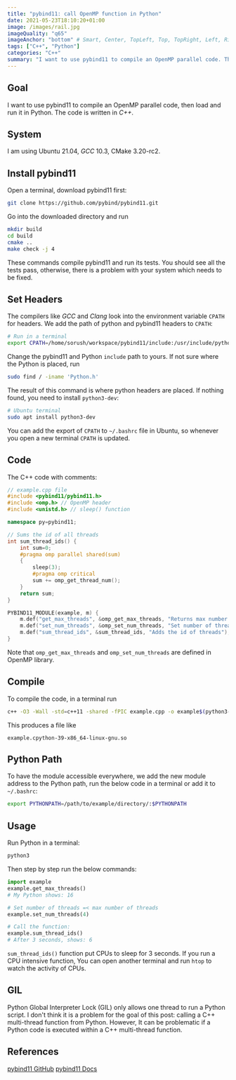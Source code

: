 ```yaml
---
title: "pybind11: call OpenMP function in Python"
date: 2021-05-23T18:10:20+01:00
image: /images/rail.jpg
imageQuality: "q65"
imageAnchor: "bottom" # Smart, Center, TopLeft, Top, TopRight, Left, Right, BottomLeft, Bottom, BottomRight.
tags: ["C++", "Python"]
categories: "C++" 
summary: "I want to use pybind11 to compile an OpenMP parallel code. Then, I load the created module in Python and run it. The code is in C++. "
---
```


## Goal

I want to use pybind11 to compile an OpenMP parallel code, then load and run it in Python. The code is written in *C++*. 

## System

I am using Ubuntu 21.04, *GCC* 10.3, CMake 3.20-rc2.

## Install pybind11

Open a terminal, download pybind11 first:

```sh
git clone https://github.com/pybind/pybind11.git
```

 Go into the downloaded directory and run

```bash
mkdir build
cd build
cmake ..
make check -j 4
```

These commands compile pybind11 and run its tests. You should see all the tests pass, otherwise, there is a problem with your system which needs to be fixed. 

## Set Headers

The compilers like *GCC* and *Clang* look into the environment variable `CPATH` for headers. We add the path of python and pybind11 headers to `CPATH`:

```bash
# Run in a terminal
export CPATH=/home/sorush/workspace/pybind11/include:/usr/include/python3.9/:$CPATH 
```
Change the pybind11 and Python `include` path to yours. If not sure where the Python is placed, run

```bash
sudo find / -iname 'Python.h'
```
The result of this command is where python headers are placed. If nothing found, you need to install `python3-dev`:

```bash
# Ubuntu terminal
sudo apt install python3-dev
```

You can add the export of `CPATH` to `~/.bashrc` file in Ubuntu, so whenever you open a new terminal `CPATH` is updated.

## Code

The C++ code with comments:

```c++
// example.cpp file
#include <pybind11/pybind11.h>
#include <omp.h> // OpenMP header
#include <unistd.h> // sleep() function

namespace py=pybind11;

// Sums the id of all threads
int sum_thread_ids() {
    int sum=0;
    #pragma omp parallel shared(sum)
    {
        sleep(3);
        #pragma omp critical
        sum += omp_get_thread_num();
    }
    return sum;
}

PYBIND11_MODULE(example, m) {
    m.def("get_max_threads", &omp_get_max_threads, "Returns max number of threads");
    m.def("set_num_threads", &omp_set_num_threads, "Set number of threads");
    m.def("sum_thread_ids", &sum_thread_ids, "Adds the id of threads");
}
```

Note that `omp_get_max_threads` and `omp_set_num_threads` are defined in OpenMP library.

## Compile

To compile the code, in a terminal run

```bash
c++ -O3 -Wall -std=c++11 -shared -fPIC example.cpp -o example$(python3-config --extension-suffix) -fopenmp
```

This produces a file like

```
example.cpython-39-x86_64-linux-gnu.so
```

## Python Path

To have the module accessible everywhere, we add the new module address to the Python path, run the below code in a terminal or add it to `~/.bashrc`:

```bash
export PYTHONPATH=/path/to/example/directory/:$PYTHONPATH
```

## Usage

Run Python in a terminal: 

```bash
python3
```
Then step by step run the below commands:

```python
import example
example.get_max_threads()
# My Python shows: 16

# Set number of threads =< max number of threads
example.set_num_threads(4)

# Call the function:
example.sum_thread_ids()
# After 3 seconds, shows: 6
```

`sum_thread_ids()` function put CPUs to sleep for 3 seconds. If you run a CPU intensive function, You can open another terminal and run `htop` to watch the activity of CPUs.

## GIL

Python Global Interpreter Lock (GIL) only allows one thread to run a Python script. I don't think it is a problem for the goal of this post: calling a C++ multi-thread function from Python. However, It can be problematic if a Python code is executed within a C++ multi-thread function.   



## References

[pybind11 GitHub](https://github.com/pybind/pybind11)
[pybind11 Docs](https://pybind11.readthedocs.io/en/latest/basics.html)


